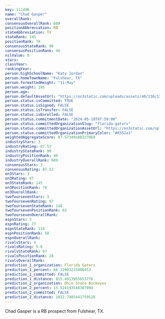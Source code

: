 ```yaml
---
key: 111496
name: "Chad Gasper"
overallRank: 
consensusOverallRank: 609
positionAbbreviation: RB
stateAbbreviation: TX
stateRank: 145
positionRank: 78
consensusStateRank: 90
consensusPositionRank: 49
nilValue: 0
stars: 
classYear: 
rankingYear: 
person.highSchoolName: "Katy Jordan"
person.homeTownName: "Fulshear, TX"
person.formattedHeight: "11-May"
person.weight: 195
person.age: 
person.defaultAssetUrl: "https://on3static.com/uploads/assets/40/136/136040.png"
person.status.isCommitted: TRUE
person.status.isSigned: FALSE
person.status.isTransfer: FALSE
person.status.isEnrolled: FALSE
person.status.commitmentDate: "2024-05-10T07:59:00"
person.status.committedOrganizationSlug: "florida-gators"
person.status.committedOrganizationAssetUrl: "https://on3static.com/uploads/assets/935/149/149935.svg"
person.status.committedOrganizationPrimaryColor: "#0352a1"
weightedAggregateScore: 87.57349180327869
industryStars: 3
industryRating: 87.53
industryStateRank: 90
industryPositionRank: 49
industryOverallRank: 609
consensusStars: 3
consensusRating: 87.53
on3Stars: 3
on3Rating: 87
on3StateRank: 145
on3PositionRank: 78
on3OverallRank: 
twofoursevenStars: 3
twofoursevenRating: 87
twofoursevenStateRank: 140
twofoursevenPositionRank: 63
twofoursevenOverallRank: 
espnStars: 3
espnRating: 77
espnStateRank: 118
espnPositionRank: 58
espnOverallRank: 
rivalsStars: 4
rivalsRating: 5.8
rivalsStateRank: 67
rivalsPositionRank: 28
rivalsOverallRank: 
prediction_1_organization: Florida Gators
prediction_1_percent: 66.12903225806453
prediction_1_committed: FALSE
prediction_1_distance: 815.4913955653776
prediction_2_organization: Ohio State Buckeyes
prediction_2_percent: 15.524193548387094
prediction_2_committed: FALSE
prediction_2_distance: 1022.7985441759528
---
```

Chad Gasper is a RB prospect from Fulshear, TX.